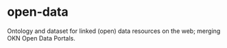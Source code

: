 # open-data

Ontology and dataset for linked (open) data resources on the web; merging OKN Open Data Portals.